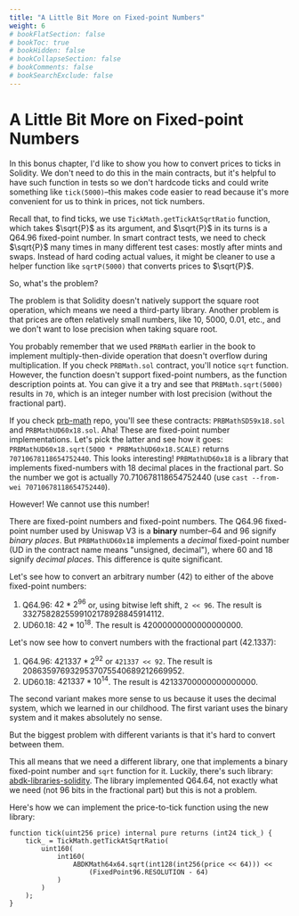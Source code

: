 ```yaml
---
title: "A Little Bit More on Fixed-point Numbers"
weight: 6
# bookFlatSection: false
# bookToc: true
# bookHidden: false
# bookCollapseSection: false
# bookComments: false
# bookSearchExclude: false
---
```


# A Little Bit More on Fixed-point Numbers

In this bonus chapter, I'd like to show you how to convert prices to ticks in Solidity. We don't need to do this in the
main contracts, but it's helpful to have such function in tests so we don't hardcode ticks and could write something like
`tick(5000)`–this makes code easier to read because it's more convenient for us to think in prices, not tick numbers.

Recall that, to find ticks, we use `TickMath.getTickAtSqrtRatio` function, which takes $\sqrt{P}$ as its argument, and
$\sqrt{P}$ in its turns is a Q64.96 fixed-point number. In smart contract tests, we need to check $\sqrt{P}$ many times
in many different test cases: mostly after mints and swaps. Instead of hard coding actual values, it might be cleaner to
use a helper function like `sqrtP(5000)` that converts prices to $\sqrt{P}$.

So, what's the problem?

The problem is that Solidity doesn't natively support the square root operation, which means we need a third-party
library. Another problem is that prices are often relatively small numbers, like 10, 5000, 0.01, etc., and we don't want
to lose precision when taking square root.

You probably remember that we used `PRBMath` earlier in the book to implement multiply-then-divide operation that doesn't
overflow during multiplication. If you check `PRBMath.sol` contract, you'll notice `sqrt` function. However, the function
doesn't support fixed-point numbers, as the function description points at. You can give it a try and see that
`PRBMath.sqrt(5000)` results in `70`, which is an integer number with lost precision (without the fractional part).

If you check [prb-math](https://github.com/paulrberg/prb-math) repo, you'll see these contracts: `PRBMathSD59x18.sol`
and `PRBMathUD60x18.sol`. Aha! These are fixed-point number implementations. Let's pick the latter and see how it goes:
`PRBMathUD60x18.sqrt(5000 * PRBMathUD60x18.SCALE)` returns `70710678118654752440`. This looks interesting!
`PRBMathUD60x18` is a library that implements fixed-numbers with 18 decimal places in the fractional part. So the number
we got is actually 70.710678118654752440 (use `cast --from-wei 70710678118654752440`).

However! We cannot use this number!

There are fixed-point numbers and fixed-point numbers. The Q64.96 fixed-point number used by Uniswap V3 is a **binary**
number–64 and 96 signify *binary places*. But `PRBMathUD60x18` implements a *decimal* fixed-point number (UD in the
contract name means "unsigned, decimal"), where 60 and 18 signify *decimal places*. This difference is quite significant.

Let's see how to convert an arbitrary number (42) to either of the above fixed-point numbers:
1. Q64.96: $42 * 2^{96}$ or, using bitwise left shift, `2 << 96`. The result is 3327582825599102178928845914112.
1. UD60.18: $42 * 10^{18}$. The result is 42000000000000000000.

Let's now see how to convert numbers with the fractional part (42.1337):
1. Q64.96: $421337 * 2^{92}$ or `421337 << 92`. The result is 2086359769329537075540689212669952.
1. UD60.18: $421337 * 10^{14}$. The result is 42133700000000000000.

The second variant makes more sense to us because it uses the decimal system, which we learned in our childhood. The
first variant uses the binary system and it makes absolutely no sense.

But the biggest problem with different variants is that it's hard to convert between them.

This all means that we need a different library, one that implements a binary fixed-point number and `sqrt` function for
it. Luckily, there's such library: [abdk-libraries-solidity](https://github.com/abdk-consulting/abdk-libraries-solidity).
The library implemented Q64.64, not exactly what we need (not 96 bits in the fractional part) but this is not a problem.

Here's how we can implement the price-to-tick function using the new library:
```solidity
function tick(uint256 price) internal pure returns (int24 tick_) {
    tick_ = TickMath.getTickAtSqrtRatio(
        uint160(
            int160(
                ABDKMath64x64.sqrt(int128(int256(price << 64))) <<
                    (FixedPoint96.RESOLUTION - 64)
            )
        )
    );
}
```